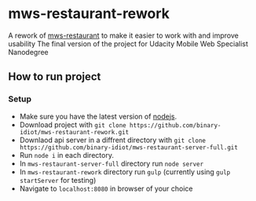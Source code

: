 # mws-restaurant-rework
A rework of [mws-restaurant](https://github.com/binary-idiot/mws-restaurant) to make it easier to work with and improve usability
The final version of the project for Udacity Mobile Web Specialist Nanodegree

## How to run project

### Setup
* Make sure you have the latest version of [nodejs](https://nodejs.org/en/).
* Download project with `git clone https://github.com/binary-idiot/mws-restaurant-rework.git`
* Downlaod api server in a diffrent directory with `git clone https://github.com/binary-idiot/mws-restaurant-server-full.git`
* Run `node i` in each directory.
* In `mws-restaurant-server-full` directory run `node server`
* In `mws-restaurant-rework` directory run `gulp` (currently using `gulp startServer` for testing)
* Navigate to `localhost:8080` in browser of your choice
